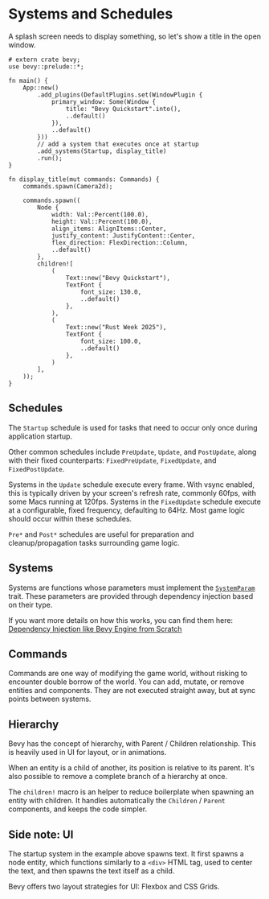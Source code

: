 # Systems and Schedules

A splash screen needs to display something, so let's show a title in the open window.

```rust,no_run
# extern crate bevy;
use bevy::prelude::*;

fn main() {
    App::new()
        .add_plugins(DefaultPlugins.set(WindowPlugin {
            primary_window: Some(Window {
                title: "Bevy Quickstart".into(),
                ..default()
            }),
            ..default()
        }))
        // add a system that executes once at startup
        .add_systems(Startup, display_title)
        .run();
}

fn display_title(mut commands: Commands) {
    commands.spawn(Camera2d);

    commands.spawn((
        Node {
            width: Val::Percent(100.0),
            height: Val::Percent(100.0),
            align_items: AlignItems::Center,
            justify_content: JustifyContent::Center,
            flex_direction: FlexDirection::Column,
            ..default()
        },
        children![
            (
                Text::new("Bevy Quickstart"),
                TextFont {
                    font_size: 130.0,
                    ..default()
                },
            ),
            (
                Text::new("Rust Week 2025"),
                TextFont {
                    font_size: 100.0,
                    ..default()
                },
            )
        ],
    ));
}
```

## Schedules

The `Startup` schedule is used for tasks that need to occur only once during application startup.

Other common schedules include `PreUpdate`, `Update`, and `PostUpdate`, along with their fixed counterparts: `FixedPreUpdate`, `FixedUpdate`, and `FixedPostUpdate`.

Systems in the `Update` schedule execute every frame. With vsync enabled, this is typically driven by your screen's refresh rate, commonly 60fps, with some Macs running at 120fps. Systems in the `FixedUpdate` schedule execute at a configurable, fixed frequency, defaulting to 64Hz. Most game logic should occur within these schedules.

`Pre*` and `Post*` schedules are useful for preparation and cleanup/propagation tasks surrounding game logic.

## Systems

Systems are functions whose parameters must implement the [`SystemParam`](https://docs.rs/bevy/0.16.0/bevy/ecs/system/trait.SystemParam.html) trait. These parameters are provided through dependency injection based on their type.

If you want more details on how this works, you can find them here: [Dependency Injection like Bevy Engine from Scratch](https://promethia-27.github.io/dependency_injection_like_bevy_from_scratch/introductions.html)

## Commands

Commands are one way of modifying the game world, without risking to encounter double borrow of the world. You can add, mutate, or remove entities and components. They are not executed straight away, but at sync points between systems.

## Hierarchy

Bevy has the concept of hierarchy, with Parent / Children relationship. This is heavily used in UI for layout, or in animations.

When an entity is a child of another, its position is relative to its parent. It's also possible to remove a complete branch of a hierarchy at once.

The `children!` macro is an helper to reduce boilerplate when spawning an entity with children. It handles automatically the `Children` / `Parent` components, and keeps the code simpler.

## Side note: UI

The startup system in the example above spawns text. It first spawns a node entity, which functions similarly to a `<div>` HTML tag, used to center the text, and then spawns the text itself as a child.

Bevy offers two layout strategies for UI: Flexbox and CSS Grids.
